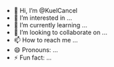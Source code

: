 - 👋 Hi, I’m @KuelCancel
- 👀 I’m interested in ...
- 🌱 I’m currently learning ...
- 💞️ I’m looking to collaborate on ...
- 📫 How to reach me ...
- 😄 Pronouns: ...
- ⚡ Fun fact: ...

<!---
KuelCancel/KuelCancel is a ✨ special ✨ repository because its `README.md` (this file) appears on your GitHub profile.
You can click the Preview link to take a look at your changes.
--->
